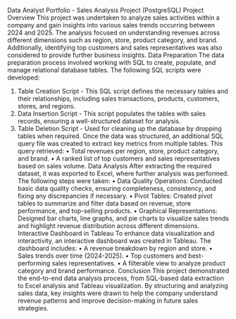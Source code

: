 Data Analyst Portfolio - Sales Analysis Project (PostgreSQL)
Project Overview
This project was undertaken to analyze sales activities within a company and gain insights into various sales trends occurring between 2024 and 2025. The analysis focused on understanding revenues across different dimensions such as region, store, product category, and brand. Additionally, identifying top customers and sales representatives was also considered to provide further business insights.
Data Preparation
The data preparation process involved working with SQL to create, populate, and manage relational database tables. The following SQL scripts were developed:
1.	Table Creation Script - This SQL script defines the necessary tables and their relationships, including sales transactions, products, customers, stores, and regions.
2.	Data Insertion Script - This script populates the tables with sales records, ensuring a well-structured dataset for analysis.
3.	Table Deletion Script - Used for cleaning up the database by dropping tables when required.
Once the data was structured, an additional SQL query file was created to extract key metrics from multiple tables. This query retrieved:
•	Total revenues per region, store, product category, and brand.
•	A ranked list of top customers and sales representatives based on sales volume.
Data Analysis
After extracting the required dataset, it was exported to Excel, where further analysis was performed. The following steps were taken:
•	Data Quality Operations: Conducted basic data quality checks, ensuring completeness, consistency, and fixing any discrepancies if necessary.
•	Pivot Tables: Created pivot tables to summarize and filter data based on revenue, store performance, and top-selling products.
•	Graphical Representations: Designed bar charts, line graphs, and pie charts to visualize sales trends and highlight revenue distribution across different dimensions.
Interactive Dashboard in Tableau
To enhance data visualization and interactivity, an interactive dashboard was created in Tableau. The dashboard includes:
•	A revenue breakdown by region and store.
•	Sales trends over time (2024-2025).
•	Top customers and best-performing sales representatives.
•	A filterable view to analyze product category and brand performance.
Conclusion
This project demonstrated the end-to-end data analysis process, from SQL-based data extraction to Excel analysis and Tableau visualization. By structuring and analyzing sales data, key insights were drawn to help the company understand revenue patterns and improve decision-making in future sales strategies.

